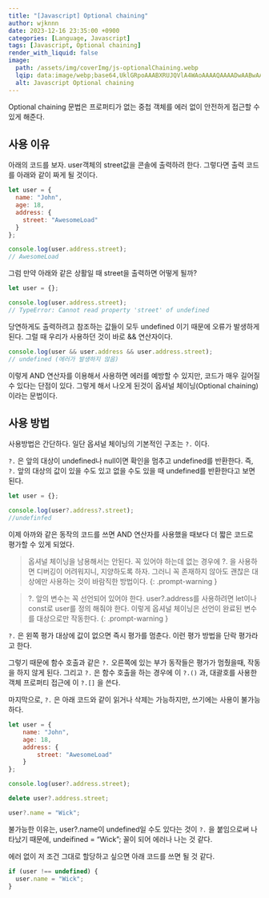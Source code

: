 ```yaml
---
title: "[Javascript] Optional chaining"
author: wjknnn
date: 2023-12-16 23:35:00 +0900
categories: [Language, Javascript]
tags: [Javascript, Optional chaining]
render_with_liquid: false
image:
  path: /assets/img/coverImg/js-optionalChaining.webp
  lqip: data:image/webp;base64,UklGRpoAAABXRUJQVlA4WAoAAAAQAAAADwAABwAAQUxQSDIAAAARL0AmbZurmr57yyIiqE8oiG0bejIYEQTgqiDA9vqnsUSI6H+oAERp2HZ65qP/VIAWAFZQOCBCAAAA8AEAnQEqEAAIAAVAfCWkAALp8sF8rgRgAP7o9FDvMCkMde9PK7euH5M1m6VWoDXf2FkP3BqV0ZYbO6NA/VFIAAAA
  alt: Javascript Optional chaining
---
```


Optional chaining 문법은 프로퍼티가 없는 중첩 객체를 에러 없이 안전하게 접근할 수 있게 해준다.

## 사용 이유

아래의 코드를 보자. user객체의 street값을 콘솔에 출력하려 한다.
그렇다면 출력 코드를 아래와 같이 짜게 될 것이다.

```jsx
let user = {
  name: "John",
  age: 18,
  address: {
    street: "AwesomeLoad"
  }
};

console.log(user.address.street);
// AwesomeLoad
```

그럼 만약 아래와 같은 상활일 때 street을 출력하면 어떻게 될까?

```jsx
let user = {};

console.log(user.address.street);
// TypeError: Cannot read property 'street' of undefined
```

당연하게도 출력하려고 참조하는 값들이 모두 undefined 이기 때문에 오류가 발생하게 된다.
그럴 때 우리가 사용하던 것이 바로 && 연산자이다.

```jsx
console.log(user && user.address && user.address.street);
// undefined (에러가 발생하지 않음)
```

이렇게 AND 연산자를 이용해서 사용하면 에러를 예방할 수 있지만,
코드가 매우 길어질 수 있다는 단점이 있다.
그렇게 해서 나오게 된것이 옵셔널 체이닝(Optional chaining)이라는 문법이다.

## 사용 방법

사용방법은 간단하다. 일단 옵셔널 체이닝의 기본적인 구조는 `?.` 이다.

`?.` 은 앞의 대상이 undefined나 null이면 확인을 멈추고 undefined를 반환한다.
즉, `?.` 앞의 대상의 값이 있을 수도 있고 없을 수도 있을 때 undefined를 반환한다고 보면 된다.

```jsx
let user = {};

console.log(user?.address?.street);
//undefinfed
```

이제 아까와 같은 동작의 코드를 쓰면
AND 연산자를 사용했을 때보다 더 짧은 코드로 평가할 수 있게 되었다.

> 옵셔널 체이닝을 남용해서는 안된다.
> 꼭 있어야 하는데 없는 경우에 ?. 을 사용하면 디버깅이 어려워지니, 지양하도록 하자.
> 그러니 꼭 존재하지 않아도 괜찮은 대상에만 사용하는 것이 바람직한 방법이다.
> {: .prompt-warning }

> ?. 앞의 변수는 꼭 선언되어 있어야 한다.
> user?.address를 사용하려면 let이나 const로 user를 정의 해줘야 한다.
> 이렇게 옵셔널 체이닝은 선언이 완료된 변수를 대상으로만 작동한다.
> {: .prompt-warning }

`?.` 은 왼쪽 평가 대상에 값이 없으면 즉시 평가를 멈춘다.
이런 평가 방법을 단락 평가라고 한다.

그렇기 때문에 함수 호출과 같은 `?.` 오른쪽에 있는 부가 동작들은 평가가 멈췄을때, 작동을 하지 않게 된다.
그리고 `?.` 은 함수 호출을 하는 경우에 이 `?.()` 과,
대괄호를 사용한 객체 프로퍼티 접근에 이 `?.[]` 을 쓴다.

마지막으로, `?.` 은 아래 코드와 같이 읽거나 삭제는 가능하지만, 쓰기에는 사용이 불가능하다.

```js
let user = {
    name: "John",
    age: 18,
    address: {
        street: "AwesomeLoad"
    }
};

console.log(user?.address.street);

delete user?.address.street;

user?.name = "Wick";
```

불가능한 이유는, user?.name이 undefined일 수도 있다는 것이 `?.` 을 붙임으로써
나타났기 때문에, undeifined = “Wick”; 꼴이 되어 에러나 나는 것 같다.

에러 없이 저 조건 그대로 할당하고 싶으면 아래 코드를 쓰면 될 것 같다.

```js
if (user !== undefined) {
  user.name = "Wick";
}
```
